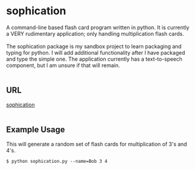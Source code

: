 # sophication
A command-line based flash card program written in python.  It is currently
a VERY rudimentary application; only handling multiplication flash cards.<br>
<br>
The sophication package is my sandbox project to learn packaging and typing for
python. I will add additional functionality after I have packaged and type the
simple one.  The application currently has a text-to-speech component, but I am
unsure if that will remain.<br>
<br>
## URL
[sophication](https://github.com/craigdavis78/sophication)<br>
<br>
## Example Usage<br>
This will generate a random set of flash cards for multiplication of 3's and 4's.<br>
```
$ python sophication.py --name=Bob 3 4
```
